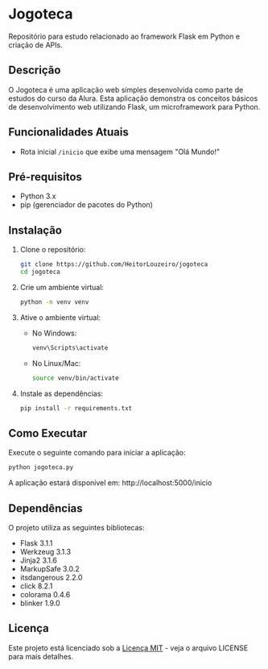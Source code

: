 # Jogoteca

Repositório para estudo relacionado ao framework Flask em Python e criação de APIs.

## Descrição

O Jogoteca é uma aplicação web simples desenvolvida como parte de estudos do curso da Alura. Esta aplicação demonstra os conceitos básicos de desenvolvimento web utilizando Flask, um microframework para Python.

## Funcionalidades Atuais

- Rota inicial `/inicio` que exibe uma mensagem "Olá Mundo!"

## Pré-requisitos

- Python 3.x
- pip (gerenciador de pacotes do Python)

## Instalação

1. Clone o repositório:
   ```bash
   git clone https://github.com/HeitorLouzeiro/jogoteca
   cd jogoteca
   ```

2. Crie um ambiente virtual:
   ```bash
   python -m venv venv
   ```

3. Ative o ambiente virtual:
   - No Windows:
     ```bash
     venv\Scripts\activate
     ```
   - No Linux/Mac:
     ```bash
     source venv/bin/activate
     ```

4. Instale as dependências:
   ```bash
   pip install -r requirements.txt
   ```

## Como Executar

Execute o seguinte comando para iniciar a aplicação:

```bash
python jogoteca.py
```

A aplicação estará disponível em: http://localhost:5000/inicio

## Dependências

O projeto utiliza as seguintes bibliotecas:
- Flask 3.1.1
- Werkzeug 3.1.3
- Jinja2 3.1.6
- MarkupSafe 3.0.2
- itsdangerous 2.2.0
- click 8.2.1
- colorama 0.4.6
- blinker 1.9.0

## Licença

Este projeto está licenciado sob a [Licença MIT](LICENSE) - veja o arquivo LICENSE para mais detalhes.
